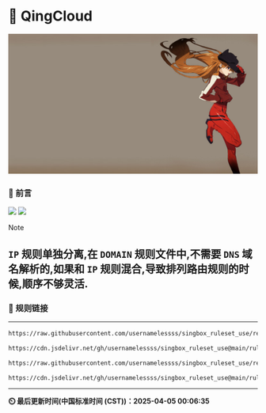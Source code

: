 
# 🧸 QingCloud
![](https://raw.githubusercontent.com/usernamelessss/picture-bed/main/images/202504042256831.jpg)
### 📣 前言
![](https://shields.io/badge/-移除重复规则-ff69b4) ![](https://shields.io/badge/-IP&nbsp;规则单独存放不与&nbsp;DOMAIN&nbsp;等混合-green)
> [!NOTE]
**`IP` 规则单独分离,在 `DOMAIN` 规则文件中,不需要 `DNS` 域名解析的,如果和 `IP` 规则混合,导致排列路由规则的时候,顺序不够灵活.**
---

###  🔗 规则链接
---

```url
https://raw.githubusercontent.com/usernamelessss/singbox_ruleset_use/refs/heads/main/rule/QingCloud/QingCloud_No_IP.json
```

```url
https://cdn.jsdelivr.net/gh/usernamelessss/singbox_ruleset_use@main/rule/QingCloud/QingCloud_No_IP.json
```

```url
https://raw.githubusercontent.com/usernamelessss/singbox_ruleset_use/refs/heads/main/rule/QingCloud/QingCloud_No_IP.srs
```

```url
https://cdn.jsdelivr.net/gh/usernamelessss/singbox_ruleset_use@main/rule/QingCloud/QingCloud_No_IP.srs
```

---
**⏲️ 最后更新时间(中国标准时间 (CST))：2025-04-05 00:06:35**